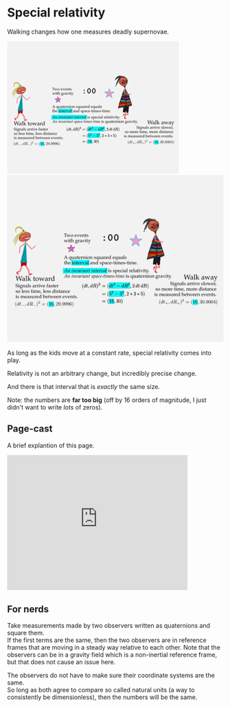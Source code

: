 # Special relativity

Walking changes how one measures deadly supernovae.

<a id="single_1" href="../../images/SR_900.gif"
title="Four ways to see two events">
    <img class='visible-xs' src="../../images/SR_400.gif" alt="" />
    <img class='hidden-xs' src="../../images/SR_600.gif" alt="" /></a>  

As long as the kids move at a constant rate, special relativity comes into play.

Relativity is not an arbitrary change, but incredibly precise change.

And there is that interval that is *exactly* the same size.

Note: the numbers are **far too big** (off by 16 orders of magnitude, I just
didn't want to write _lots_ of zeros).

## Page-cast

A brief explantion of this page.


<iframe width="420" height="315" src="https://www.youtube.com/embed/qg9DNIcSjQU" frameborder="0" allowfullscreen></iframe>

## For nerds

Take measurements made by two observers written as quaternions and square them.  
If the first terms are the same, then the two observers are in reference frames 
that are moving in a steady way relative to each other.  Note that the 
observers can be in a gravity field which is a non-inertial reference frame, 
but that does not cause an issue here.

The observers do not have to make sure their coordinate systems are the same.  
So long as both agree to compare so called natural units (a way to consistently 
be dimensionless), then the numbers will be the same.
